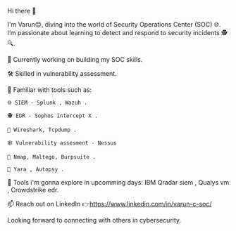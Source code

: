 Hi there 👋

I'm Varun😊, diving into the world of Security Operations Center (SOC) 🌐. I’m passionate about learning to detect and respond to security incidents 🕵️🔍.

🔭 Currently working on building my SOC skills.

🛠️ Skilled in vulnerability assessment.

🐉 Familiar with tools such as: 

    🌐 SIEM - Splunk , Wazuh .
    
    🕵️ EDR - Sophos intercept X .
    
    🛜 Wireshark, Tcpdump .
    
    🕸️ Vulnerability assesment - Nessus 
    
    🍁 Nmap, Maltego, Burpsuite .

    🚩 Yara , Autopsy .
    
📑 Tools i'm gonna explore in upcomming days: IBM Qradar siem , Qualys vm , Crowdstrike edr.
    
📫 Reach out on LinkedIn 👉https://www.linkedin.com/in/varun-c-soc/

Looking forward to connecting with others in cybersecurity.
